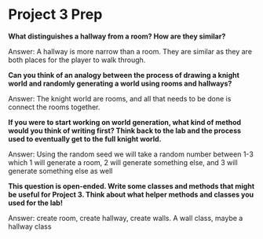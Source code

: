 # Project 3 Prep

**What distinguishes a hallway from a room? How are they similar?**

Answer: A hallway is more narrow than a room. They are similar as they are both places for the player to walk through.

**Can you think of an analogy between the process of 
drawing a knight world and randomly generating a world 
using rooms and hallways?**

Answer: The knight world are rooms, and all that needs to be done is connect the rooms together.

**If you were to start working on world generation, what kind of method would you think of writing first? 
Think back to the lab and the process used to eventually 
get to the full knight world.**

Answer: Using the random seed we will take a random number between 1-3 which 1 will generate a room, 2 will generate
something else, and 3 will generate something else as well

**This question is open-ended. Write some classes 
and methods that might be useful for Project 3. Think 
about what helper methods and classes you used for the lab!**

Answer: create room, create hallway, create walls.
A wall class, maybe a hallway class
